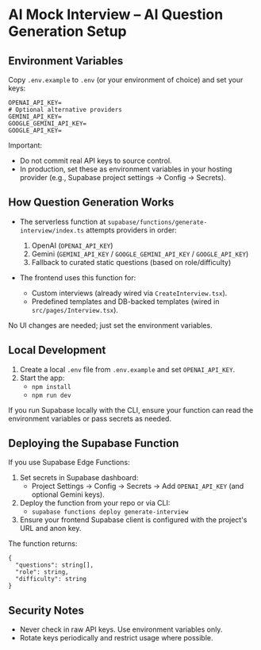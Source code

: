 # AI Mock Interview – AI Question Generation Setup

## Environment Variables

Copy `.env.example` to `.env` (or your environment of choice) and set your keys:

```
OPENAI_API_KEY=
# Optional alternative providers
GEMINI_API_KEY=
GOOGLE_GEMINI_API_KEY=
GOOGLE_API_KEY=
```

Important:
- Do not commit real API keys to source control.
- In production, set these as environment variables in your hosting provider (e.g., Supabase project settings → Config → Secrets).

## How Question Generation Works

- The serverless function at `supabase/functions/generate-interview/index.ts` attempts providers in order:
  1. OpenAI (`OPENAI_API_KEY`)
  2. Gemini (`GEMINI_API_KEY` / `GOOGLE_GEMINI_API_KEY` / `GOOGLE_API_KEY`)
  3. Fallback to curated static questions (based on role/difficulty)

- The frontend uses this function for:
  - Custom interviews (already wired via `CreateInterview.tsx`).
  - Predefined templates and DB-backed templates (wired in `src/pages/Interview.tsx`).

No UI changes are needed; just set the environment variables.

## Local Development

1. Create a local `.env` file from `.env.example` and set `OPENAI_API_KEY`.
2. Start the app:
   - `npm install`
   - `npm run dev`

If you run Supabase locally with the CLI, ensure your function can read the environment variables or pass secrets as needed.

## Deploying the Supabase Function

If you use Supabase Edge Functions:

1. Set secrets in Supabase dashboard:
   - Project Settings → Config → Secrets → Add `OPENAI_API_KEY` (and optional Gemini keys).
2. Deploy the function from your repo or via CLI:
   - `supabase functions deploy generate-interview`
3. Ensure your frontend Supabase client is configured with the project's URL and anon key.

The function returns:

```
{
  "questions": string[],
  "role": string,
  "difficulty": string
}
```

## Security Notes

- Never check in raw API keys. Use environment variables only.
- Rotate keys periodically and restrict usage where possible.


